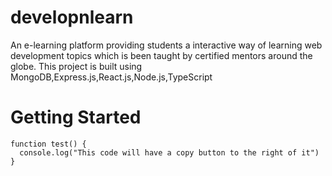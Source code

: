 # developnlearn
An e-learning platform providing students a interactive way of learning web development topics which is been taught by certified mentors around the globe.
This project is built using MongoDB,Express.js,React.js,Node.js,TypeScript

# Getting Started
```
function test() {
  console.log("This code will have a copy button to the right of it")
}
```
